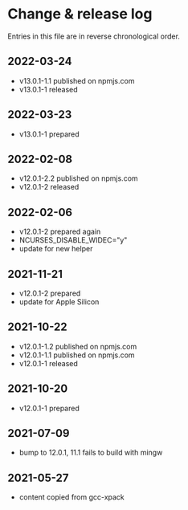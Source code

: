 # Change & release log

Entries in this file are in reverse chronological order.

## 2022-03-24

- v13.0.1-1.1 published on npmjs.com
- v13.0.1-1 released

## 2022-03-23

- v13.0.1-1 prepared

## 2022-02-08

- v12.0.1-2.2 published on npmjs.com
- v12.0.1-2 released

## 2022-02-06

- v12.0.1-2 prepared again
- NCURSES_DISABLE_WIDEC="y"
- update for new helper

## 2021-11-21

- v12.0.1-2 prepared
- update for Apple Silicon

## 2021-10-22

- v12.0.1-1.2 published on npmjs.com
- v12.0.1-1.1 published on npmjs.com
- v12.0.1-1 released

## 2021-10-20

- v12.0.1-1 prepared

## 2021-07-09

- bump to 12.0.1, 11.1 fails to build with mingw

## 2021-05-27

- content copied from gcc-xpack
